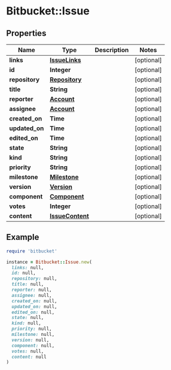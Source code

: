 # Bitbucket::Issue

## Properties

| Name | Type | Description | Notes |
| ---- | ---- | ----------- | ----- |
| **links** | [**IssueLinks**](IssueLinks.md) |  | [optional] |
| **id** | **Integer** |  | [optional] |
| **repository** | [**Repository**](Repository.md) |  | [optional] |
| **title** | **String** |  | [optional] |
| **reporter** | [**Account**](Account.md) |  | [optional] |
| **assignee** | [**Account**](Account.md) |  | [optional] |
| **created_on** | **Time** |  | [optional] |
| **updated_on** | **Time** |  | [optional] |
| **edited_on** | **Time** |  | [optional] |
| **state** | **String** |  | [optional] |
| **kind** | **String** |  | [optional] |
| **priority** | **String** |  | [optional] |
| **milestone** | [**Milestone**](Milestone.md) |  | [optional] |
| **version** | [**Version**](Version.md) |  | [optional] |
| **component** | [**Component**](Component.md) |  | [optional] |
| **votes** | **Integer** |  | [optional] |
| **content** | [**IssueContent**](IssueContent.md) |  | [optional] |

## Example

```ruby
require 'bitbucket'

instance = Bitbucket::Issue.new(
  links: null,
  id: null,
  repository: null,
  title: null,
  reporter: null,
  assignee: null,
  created_on: null,
  updated_on: null,
  edited_on: null,
  state: null,
  kind: null,
  priority: null,
  milestone: null,
  version: null,
  component: null,
  votes: null,
  content: null
)
```

